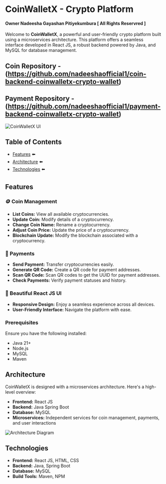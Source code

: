 
# CoinWalletX - Crypto Platform
#### Owner Nadeesha Gayashan Pitiyekumbura [ All Rights Reservred ]

Welcome to **CoinWalletX**, a powerful and user-friendly crypto platform built using a microservices architecture. This platform offers a seamless interface developed in React JS, a robust backend powered by Java, and MySQL for database management. 

## Coin Repository - (https://github.com/nadeeshaofficial1/coin-backend-coinwalletx-crypto-wallet)
## Payment Repository - (https://github.com/nadeeshaofficial1/payment-backend-coinwalletx-crypto-wallet)

![CoinWalletX UI](https://github.com/nadeeshaofficial1/coinwalletx-crypto-wallet-springboot-react-ui/assets/157035022/7020aeed-6e6a-45ea-bec5-04e1ef84ee6d)

## Table of Contents

- [Features](#features) ⬅️
- [Architecture](#architecture) ⬅️
- [Technologies](#technologies) ⬅️

## Features

### 🪙 Coin Management
- **List Coins:** View all available cryptocurrencies.
- **Update Coin:** Modify details of a cryptocurrency.
- **Change Coin Name:** Rename a cryptocurrency.
- **Adjust Coin Price:** Update the price of a cryptocurrency.
- **Blockchain Update:** Modify the blockchain associated with a cryptocurrency.

### 💸 Payments
- **Send Payment:** Transfer cryptocurrencies easily.
- **Generate QR Code:** Create a QR code for payment addresses.
- **Scan QR Code:** Scan QR codes to get the UUID for payment addresses.
- **Check Payments:** Verify payment statuses and history.

### 🎨 Beautiful React JS UI
- **Responsive Design:** Enjoy a seamless experience across all devices.
- **User-Friendly Interface:** Navigate the platform with ease.

### Prerequisites

Ensure you have the following installed:

- Java 21+
- Node.js
- MySQL
- Maven

## Architecture

CoinWalletX is designed with a microservices architecture. Here's a high-level overview:

- **Frontend:** React JS
- **Backend:** Java Spring Boot
- **Database:** MySQL
- **Microservices:** Independent services for coin management, payments, and user interactions

![Architecture Diagram](link_to_architecture_diagram.png) <!-- Add an architecture diagram -->

## Technologies

- **Frontend:** React JS, HTML, CSS
- **Backend:** Java, Spring Boot
- **Database:** MySQL
- **Build Tools:** Maven, NPM
